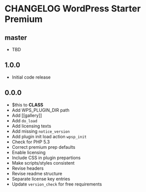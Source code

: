 # CHANGELOG WordPress Starter Premium

## master
* TBD

## 1.0.0
* Initial code release 

## 0.0.0
* $this to __CLASS__
* Add WPS_PLUGIN_DIR path
* Add [[gallery]]
* Add `do_load` 
* Add licensing texts
* Add missing `notice_version`
* Add plugin init load action `wpsp_init`
* Check for PHP 5.3
* Correct premium prep defaults
* Enable licensing 
* Include CSS in plugin prepartions
* Make scripts/styles consistent
* Revise headers
* Revise readme structure
* Separate license key entries
* Update `version_check` for free requirements